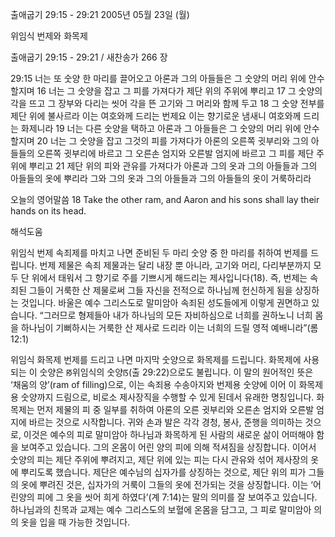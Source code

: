 출애굽기 29:15 - 29:21 
2005년 05월 23일 (월)

위임식 번제와 화목제



출애굽기 29:15 - 29:21 / 새찬송가 266 장


29:15 너는 또 숫양 한 마리를 끌어오고 아론과 그의 아들들은 그 숫양의 머리 위에 안수할지며 16 너는 그 숫양을 잡고 그 피를 가져다가 제단 위의 주위에 뿌리고 17 그 숫양의 각을 뜨고 그 장부와 다리는 씻어 각을 뜬 고기와 그 머리와 함께 두고 18 그 숫양 전부를 제단 위에 불사르라 이는 여호와께 드리는 번제요 이는 향기로운 냄새니 여호와께 드리는 화제니라 19 너는 다른 숫양을 택하고 아론과 그 아들들은 그 숫양의 머리 위에 안수할지며 20 너는 그 숫양을 잡고 그것의 피를 가져다가 아론의 오른쪽 귓부리와 그의 아들들의 오른쪽 귓부리에 바르고 그 오른손 엄지와 오른발 엄지에 바르고 그 피를 제단 주위에 뿌리고 21 제단 위의 피와 관유를 가져다가 아론과 그의 옷과 그의 아들들과 그의 아들들의 옷에 뿌리라 그와 그의 옷과 그의 아들들과 그의 아들들의 옷이 거룩하리라 

오늘의 영어말씀 
18 Take the other ram, and Aaron and his sons shall lay their hands on its head.

해석도움





위임식 번제 
속죄제를 마치고 나면 준비된 두 마리 숫양 중 한 마리를 취하여 번제를 드립니다. 번제 제물은 속죄 제물과는 달리 내장 뿐 아니라, 고기와 머리, 다리부분까지 모두 단 위에서 태워서 그 향기로 주를 기쁘시게 해드리는 제사입니다(18). 즉, 번제는 속죄된 그들이 거룩한 산 제물로써 그들 자신을 전적으로 하나님께 헌신하게 됨을 상징하는 것입니다. 바울은 예수 그리스도로 말미암아 속죄된 성도들에게 이렇게 권면하고 있습니다. “그러므로 형제들아 내가 하나님의 모든 자비하심으로 너희를 권하노니 너희 몸을 하나님이 기뻐하시는 거룩한 산 제사로 드리라 이는 너희의 드릴 영적 예배니라”(롬 12:1) 

위임식 화목제 
번제를 드리고 나면 마지막 숫양으로 화목제를 드립니다. 화목제에 사용되는 이 숫양은 ꡐ위임식의 숫양ꡑ(출 29:22)으로도 불립니다. 이 말의 원어적인 뜻은 ‘채움의 양’(ram of filling)으로, 이는 속죄용 수송아지와 번제용 숫양에 이어 이 화목제용 숫양까지 드림으로, 비로소 제사장직을 수행할 수 있게 된데서 유래한 명칭입니다. 화목제는 먼저 제물의 피 중 일부를 취하여 아론의 오른 귓부리와 오른손 엄지와 오른발 엄지에 바르는 것으로 시작합니다. 귀와 손과 발은 각각 경청, 봉사, 준행을 의미하는 것으로, 이것은 예수의 피로 말미암아 하나님과 화목하게 된 사람의 새로운 삶이 어떠해야 함을 보여주고 있습니다. 그의 온몸이 어린 양의 피에 의해 적셔짐을 상징합니다. 이어서 숫양의 피는 제단 주위에 뿌려지고, 제단 위에 있는 피는 다시 관유와 섞어 제사장의 옷에 뿌리도록 했습니다. 제단은 예수님의 십자가를 상징하는 것으로, 제단 위의 피가 그들의 옷에 뿌려진 것은, 십자가의 거룩이 그들의 옷에 전가되는 것을 상징합니다. 이는 ‘어린양의 피에 그 옷을 씻어 희게 하였다’(계 7:14)는 말의 의미를 잘 보여주고 있습니다. 하나님과의 친목과 교제는 예수 그리스도의 보혈에 온몸을 담그고, 그 피로 말미암아 의의 옷을 입을 때 가능한 것입니다.